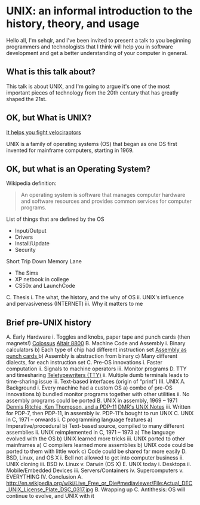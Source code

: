 # UNIX: an informal introduction to the history, theory, and usage

Hello all, I'm sehqlr, and I've been invited to present a talk to you beginning
programmers and technologists that I think will help you in software
development and get a better understanding of your computer in general.

## What is this talk about?
This talk is about UNIX, and I'm going to argue it's one of the most important
pieces of technology from the 20th century that has greatly shaped the 21st.

## OK, but What is UNIX?
[It helps you fight velociraptors](http://www.tumblr.com/search/unix%20gif)

UNIX is a family of operating systems (OS) that began as one OS first invented
for mainframe computers, starting in 1969.

## OK, but what is an Operating System?
Wikipedia definition:
>An operating system is software that manages computer hardware and software
>resources and provides common services for computer programs.

List of things that are defined by the OS
* Input/Output
* Drivers
* Install/Update
* Security

Short Trip Down Memory Lane
* The Sims
* XP netbook in college
* CS50x and LaunchCode

C. Thesis
i. The what, the history, and the why of OS
ii. UNIX's influence and pervasiveness (INTERNET)
iii. Why it matters to me
## Brief pre-UNIX history
A. Early Hardware
i. Toggles and knobs, paper tape and punch cards (then magnets!)
[Colossus](http://www.colossus-computer.com/images/030109-01-1.jpg)
[Altair 8800](http://en.wikipedia.org/wiki/Altair_8800#mediaviewer/File:Altair_8800_at_the_Computer_History_Museum,_cropped.jpg)
B. Machine Code and Assembly
i. Binary calculators
b) Each type of chip had different instruction set
[ Assembly as punch cards ](http://en.wikipedia.org/wiki/Punched_card#mediaviewer/File:IBM1130CopyCard.agr.jpg)
b) Assembly is abstraction from binary
c) Many different dialects, for each instruction set
C. Pre-OS innovations
i. Faster computation
ii. Signals to machine operators
iii. Monitor programs
D. TTY and timesharing
[Teletypewriters (TTY)](http://heritageinmaine.blogspot.com/2011/10/not-hearing-history-at-governor-baxter.html)
ii. Multiple dumb terminals leads to time-sharing issue
iii. Text-based interfaces (origin of “print”)
III. UNIX
A. Background
i. Every machine had a custom OS
a) combo of pre-OS innovations
b) bundled monitor programs together with other utilities
ii. No assembly programs could be ported
B. UNIX in assembly, 1969 – 1971
[Dennis Ritchie, Ken Thompson, and a PDP-11](http://cm.bell-labs.com/cm/cs/who/dmr/picture.html)
[DMR's UNIX Notes](http://cm.bell-labs.com/cm/cs/who/dmr/notes.html)
iii. Written for PDP-7, then PDP-11, in assembly 
iv. PDP-11's bought to run UNIX
C. UNIX in C, 1971 – onwards
i. C programming language features
a) Imperative/procedural
b) Text-based source, compiled to many different assemblies
ii. UNIX reimplemented in C, 1971 – 1973
a) The language evolved with the OS
b) UNIX learned more tricks
iii. UNIX ported to other mainframes
a) C compilers learned more assemblies
b) UNIX code could be ported to them with little work
c) Code could be shared far more easily
D. BSD, Linux, and OS X
i. Bell not allowed to get into computer business
ii. UNIX cloning
iii. BSD
iv. Linux
v. Darwin (OS X)
E. UNIX today
i. Desktops
ii. Mobile/Embedded Devices
iii. Servers/Containers
iv. Supercomputers
v. EVERYTHING
IV. Conclusion
A. http://en.wikipedia.org/wiki/Live_Free_or_Die#mediaviewer/File:Actual_DEC_UNIX_License_Plate_DSC_0317.jpg
B. Wrapping up
C. Antithesis: OS will continue to evolve, and UNIX with it
